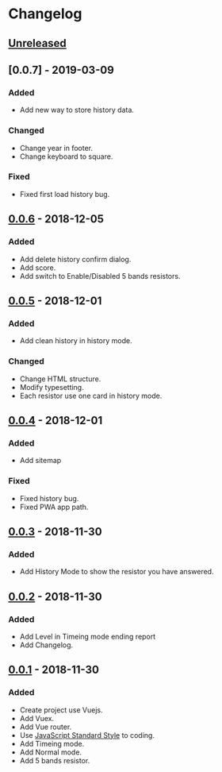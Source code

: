 # Changelog

## [Unreleased]

## [0.0.7] - 2019-03-09
### Added
- Add new way to store history data.
### Changed
- Change year in footer.
- Change keyboard to square.
### Fixed
- Fixed first load history bug.

## [0.0.6] - 2018-12-05
### Added
- Add delete history confirm dialog.
- Add score.
- Add switch to Enable/Disabled 5 bands resistors.

## [0.0.5] - 2018-12-01
### Added
- Add clean history in history mode.
### Changed
- Change HTML structure.
- Modify typesetting.
- Each resistor use one card in history mode.

## [0.0.4] - 2018-12-01
### Added
- Add sitemap
### Fixed
- Fixed history bug.
- Fixed PWA app path.

## [0.0.3] - 2018-11-30
### Added
- Add History Mode to show the resistor you have answered.

## [0.0.2] - 2018-11-30
### Added
- Add Level in Timeing mode ending report
- Add Changelog.

## [0.0.1] - 2018-11-30
### Added
- Create project use Vuejs.
- Add Vuex.
- Add Vue router.
- Use [JavaScript Standard Style](https://github.com/standard/standard) to coding.
- Add Timeing mode.
- Add Normal mode.
- Add 5 bands resistor.

[Unreleased]: https://github.com/wilicw/resicolor/tree/develop
[0.0.1]: https://github.com/wilicw/resicolor/releases/tag/v0.0.1
[0.0.2]: https://github.com/wilicw/resicolor/releases/tag/v0.0.2
[0.0.3]: https://github.com/wilicw/resicolor/releases/tag/v0.0.3
[0.0.4]: https://github.com/wilicw/resicolor/releases/tag/v0.0.4
[0.0.5]: https://github.com/wilicw/resicolor/releases/tag/v0.0.5
[0.0.6]: https://github.com/wilicw/resicolor/releases/tag/v0.0.6
